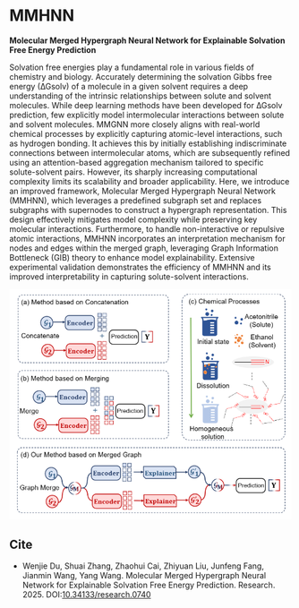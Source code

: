 # MMHNN

**Molecular Merged Hypergraph Neural Network for Explainable Solvation Free Energy Prediction**

Solvation free energies play a fundamental role in various fields of chemistry and biology. Accurately determining the solvation Gibbs free energy (∆Gsolv) of a molecule in a given solvent requires a deep understanding of the intrinsic relationships between solute and solvent molecules. While deep learning methods have been developed for ∆Gsolv prediction, few explicitly model intermolecular interactions between solute and solvent molecules. MMGNN more closely aligns with real-world chemical processes by explicitly capturing atomic-level interactions, such as hydrogen bonding. It achieves this by initially establishing indiscriminate connections between intermolecular atoms, which are subsequently refined using an attention-based aggregation mechanism tailored to specific solute-solvent pairs. However, its sharply increasing computational complexity limits its scalability and broader applicability. Here, we introduce an improved framework, Molecular Merged Hypergraph Neural Network (MMHNN), which leverages a predefined subgraph set and replaces subgraphs with supernodes to construct a hypergraph representation. This design effectively mitigates model complexity while preserving key molecular interactions. Furthermore, to handle non-interactive or repulsive atomic interactions, MMHNN incorporates an interpretation mechanism for nodes and edges within the merged graph, leveraging Graph Information Bottleneck (GIB) theory to enhance model explainability. Extensive experimental validation demonstrates the efficiency of MMHNN and its improved interpretability in capturing solute-solvent interactions.


![MMHNN](https://github.com/AspirinCode/MMHNN/blob/main/figure/mmhnn.png)


## Cite


* Wenjie Du, Shuai Zhang, Zhaohui Cai, Zhiyuan Liu, Junfeng Fang, Jianmin Wang, Yang Wang. Molecular Merged Hypergraph Neural Network for Explainable Solvation Free Energy Prediction. Research. 2025. DOI:[10.34133/research.0740](https://doi.org/10.34133/research.0740) 





